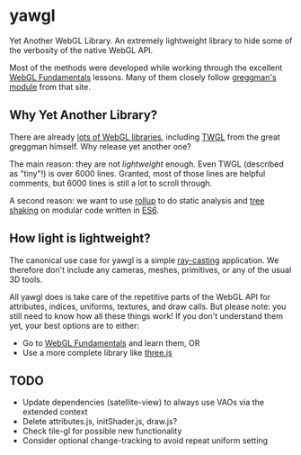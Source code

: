 # yawgl
Yet Another WebGL Library.
An extremely lightweight library to hide some of the verbosity of the
native WebGL API.

Most of the methods were developed while working through the excellent
[WebGL Fundamentals] lessons. Many of them closely follow [greggman's module]
from that site.

## Why Yet Another Library?
There are already [lots of WebGL libraries], including [TWGL] from the great
greggman himself. Why release yet another one?

The main reason: they are not *lightweight* enough. Even TWGL (described as
"tiny"!) is over 6000 lines. Granted, most of those lines are helpful comments,
but 6000 lines is still a lot to scroll through.

A second reason: we want to use [rollup] to do static analysis and [tree
shaking] on modular code written in [ES6].

## How light is lightweight?
The canonical use case for yawgl is a simple [ray-casting] application.
We therefore don't include any cameras, meshes, primitives, or any of the
usual 3D tools.

All yawgl does is take care of the repetitive parts of the WebGL API for
attributes, indices, uniforms, textures, and draw calls. But please note: 
you still need to know how all these things work! If you don't understand 
them yet, your best options are to either:
- Go to [WebGL Fundamentals] and learn them, OR
- Use a more complete library like [three.js]

## TODO
- Update dependencies (satellite-view) to always use VAOs via the extended
  context
- Delete attributes.js, initShader.js, draw.js?
- Check tile-gl for possible new functionality
- Consider optional change-tracking to avoid repeat uniform setting

[WebGL Fundamentals]: https://webglfundamentals.org/
[greggman's module]: https://github.com/greggman/webgl-fundamentals/blob/master/webgl/resources/webgl-utils.js
[lots of WebGL libraries]: https://gist.github.com/dmnsgn/76878ba6903cf15789b712464875cfdc
[TWGL]: https://github.com/greggman/twgl.js
[rollup]: https://rollupjs.org/guide/en
[tree shaking]: https://en.wikipedia.org/wiki/Tree_shaking
[ES6]: https://www.w3schools.com/js/js_es6.asp
[ray-casting]: https://www.cs.unc.edu/~taylorr/raycast_fragment/index.html
[three.js]: https://threejs.org/
